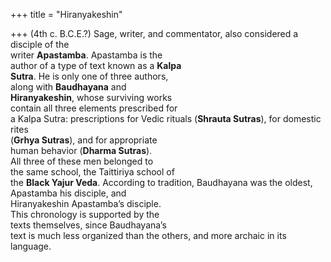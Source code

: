 +++
title = "Hiranyakeshin"

+++
(4th c. B.C.E.?) Sage, writer, and commentator, also considered a disciple of the  
writer **Apastamba**. Apastamba is the  
author of a type of text known as a **Kalpa**  
**Sutra**. He is only one of three authors,  
along with **Baudhayana** and  
**Hiranyakeshin**, whose surviving works  
contain all three elements prescribed for  
a Kalpa Sutra: prescriptions for Vedic rituals (**Shrauta Sutras**), for domestic rites  
(**Grhya Sutras**), and for appropriate  
human behavior (**Dharma Sutras**).  
All three of these men belonged to  
the same school, the Taittiriya school of  
the **Black Yajur Veda**. According to tradition, Baudhayana was the oldest,  
Apastamba his disciple, and  
Hiranyakeshin Apastamba’s disciple.  
This chronology is supported by the  
texts themselves, since Baudhayana’s  
text is much less organized than the others, and more archaic in its language.